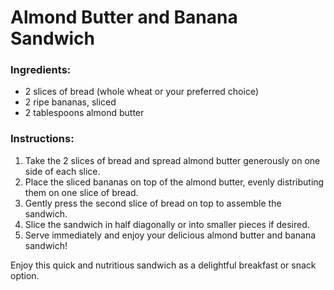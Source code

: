 # Almond Butter and Banana Sandwich

### Ingredients:
- 2 slices of bread (whole wheat or your preferred choice)
- 2 ripe bananas, sliced
- 2 tablespoons almond butter

### Instructions:
1. Take the 2 slices of bread and spread almond butter generously on one side of each slice.
2. Place the sliced bananas on top of the almond butter, evenly distributing them on one slice of bread.
3. Gently press the second slice of bread on top to assemble the sandwich.
4. Slice the sandwich in half diagonally or into smaller pieces if desired.
5. Serve immediately and enjoy your delicious almond butter and banana sandwich!

Enjoy this quick and nutritious sandwich as a delightful breakfast or snack option.